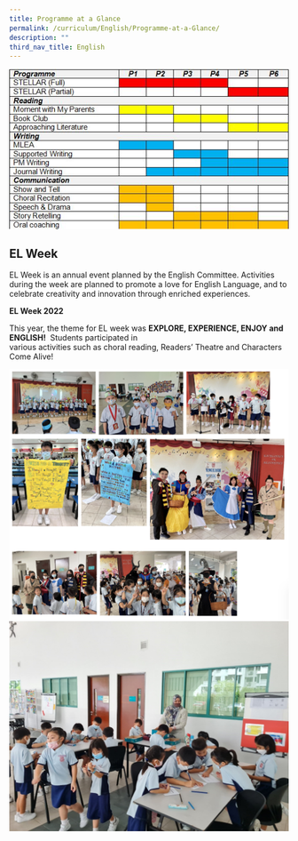 ```yaml
---
title: Programme at a Glance
permalink: /curriculum/English/Programme-at-a-Glance/
description: ""
third_nav_title: English
---
```

![](/images/EL_Table.jpeg)

EL Week
-------

EL Week is an annual event planned by the English Committee. Activities during the week are planned to promote a love for English Language, and to celebrate creativity and innovation through enriched experiences.  
  
**EL Week 2022**

This year, the theme for EL week was **EXPLORE, EXPERIENCE, ENJOY and ENGLISH!**  Students participated in  
various activities such as choral reading, Readers’ Theatre and Characters Come Alive!

![](/images/elweek.png)
![](/images/Picture11.jpeg)
